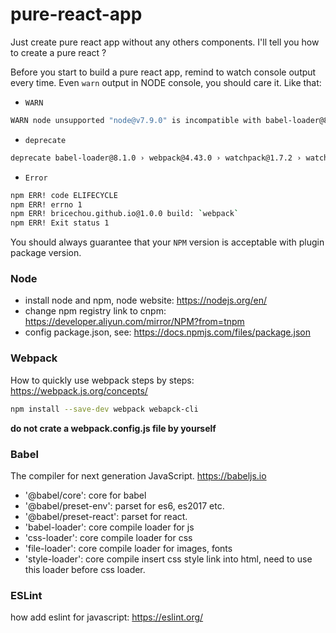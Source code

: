 <!-- @format -->

# pure-react-app

Just create pure react app without any others components. I'll tell you how to create a pure react ?

Before you start to build a pure react app, remind to watch console output every time. Even `warn` output in NODE console, you should care it. Like that:

- `WARN`

```bash
WARN node unsupported "node@v7.9.0" is incompatible with babel-loader@8.1.0 › webpack@4.43.0 › watchpack@1.7.2 › chokidar@3.4.0 › readdirp@~3.4.0, expected node@>=8.10.0
```

- `deprecate`

```bash
deprecate babel-loader@8.1.0 › webpack@4.43.0 › watchpack@1.7.2 › watchpack-chokidar2@2.0.0 › chokidar@^2.1.8 Chokidar 2 will break on node v14+. Upgrade to chokidar 3 with 15x less dependencies.
```

- `Error`

```bash
npm ERR! code ELIFECYCLE
npm ERR! errno 1
npm ERR! bricechou.github.io@1.0.0 build: `webpack`
npm ERR! Exit status 1
```

You should always guarantee that your `NPM` version is acceptable with plugin package version.

### Node

- install node and npm, node website: <https://nodejs.org/en/>
- change npm registry link to cnpm: <https://developer.aliyun.com/mirror/NPM?from=tnpm>
- config package.json, see: <https://docs.npmjs.com/files/package.json>

### Webpack

How to quickly use webpack steps by steps: <https://webpack.js.org/concepts/>

```bash
npm install --save-dev webpack webapck-cli
```

**do not crate a webpack.config.js file by yourself**

### Babel

The compiler for next generation JavaScript. <https://babeljs.io>

- '@babel/core': core for babel
- '@babel/preset-env': parset for es6, es2017 etc.
- '@babel/preset-react': parset for react.
- 'babel-loader': core compile loader for js
- 'css-loader': core compile loader for css
- 'file-loader': core compile loader for images, fonts
- 'style-loader': core compile insert css style link into html, need to use this loader before css loader.

### ESLint

how add eslint for javascript: <https://eslint.org/>
